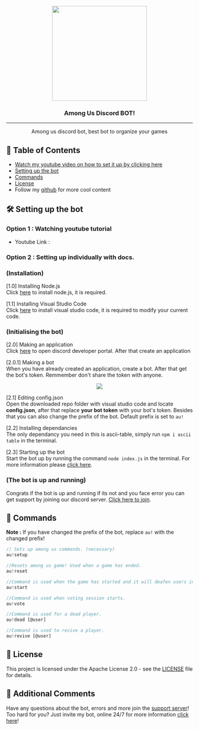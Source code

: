 <p align="center">
  <img width="256" height="256" src="https://cdn.discordapp.com/icons/753867179048304750/a_fd5ccd63f6dddf6cc905623d54cfa0f6.png?size=512">
</p>
  
<h3 align="center">Among Us Discord BOT!</h3>

<div align="center">

</div>

---

<p align="center"> Among us discord bot, best bot to organize your games
    <br> 
</p>

## 📝 Table of Contents 

+ [Watch my youtube video on how to set it up by clicking here](https://github.com/zhon12345/Tavern-Keeper#-about)
+ [Setting up the bot](https://github.com/zhon12345/Tavern-Keeper#-self-hosting)
+ [Commands](https://github.com/reconlx/amongus-discord-bot#-license)
+ [License](https://github.com/zhon12345/Tavern-Keeper#-license)
+ Follow my [github](https://github.com/reconlx) for more cool content

## 🛠 Setting up the bot 

### Option 1 : Watching youtube tutorial
- Youtube Link : <br />

### Option 2 : Setting up individually with docs.

### (Installation)
[1.0] Installing Node.js<br>
Click [here](https://nodejs.org/en/) to install node.js, it is required.<br>

[1.1] Installing Visual Studio Code<br>
Click [here](https://code.visualstudio.com/) to install visual studio code, it is required to modify your current code.

### (Initialising the bot)
[2.0] Making an application <br>
Click [here](https://discord.com/developers) to open discord developer portal. After that create an application

[2.0.1] Making a bot <br>
When you have already created an application, create a bot. After that get the bot's token. Remmember don't share the token with anyone.
<p align="center">
  <img src="https://cdn.discordapp.com/attachments/728829095013515294/734288747050303519/Untitled_Artwork.jpg?size=512">
</p>

[2.1] Editing config.json <br>
Open the downloaded repo folder with visual studio code and locate **config.json**, after that replace **your bot token** with your bot's token. Besides that you can also change the prefix of the bot. Default prefix is set to `au!`

[2.2] Installing dependancies <br>
The only dependancy you need in this is ascii-table, simply run `npm i ascii table` in the terminal.

[2.3] Starting up the bot <br>
Start the bot up by running the command `node index.js` in the terminal. For more information please [click here](https://github.com/reconlx/discord.js-tutorials/tree/recon-handler#command-handler).

### (The bot is up and running)
Congrats if the bot is up and running if its not and you face error you can get support by joining our discord server. [Click here to join](https://discord.gg/xCCpfth).

## 📜 Commands
**Note :** If you have changed the prefix of the bot, replace `au!` with the changed prefix!
```js
// Sets up among us commands. (necessary)
au!setup

//Resets among us game! Used when a game has ended.
au!reset

//Command is used when the game has started and it will deafen users in the call.
au!start

//Command is used when voting session starts.
au!vote

//Command is used for a dead player.
au!dead [@user]

//Command is used to revive a player.
au!revive [@user]
```
## 📄 License
This project is licensed under the Apache License 2.0 - see the [LICENSE](https://github.com/reconlx/amongus-discord-bot/blob/main/LICENCE) file for details.

## 🎫 Additional Comments
Have any questions about the bot, errors and more join the [support server](https://discord.gg/xCCpfth)! <br>
Too hard for you? Just invite my bot, online 24/7 for more information [click here](https://bit.ly/zexdiscordbot)!
